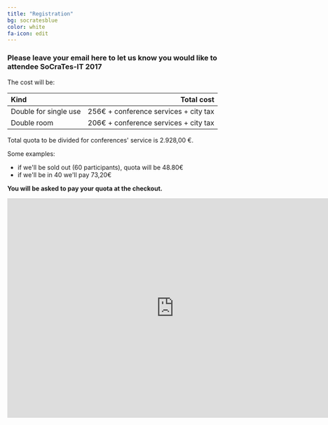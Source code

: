 ```yaml
---
title: "Registration"
bg: socratesblue
color: white
fa-icon: edit
---
```

### Please leave your email here to let us know you would like to attendee  SoCraTes-IT 2017

The cost will be:


| **Kind**                 | **Total cost**                             |
|:-------------------------|-------------------------------------------:|
| Double for single use    | 256&euro; + conference services + city tax |
| Double room              | 206&euro; + conference services + city tax |


Total quota to be divided for conferences' service is 2.928,00 &euro;.

Some examples: 

* if we'll be sold out (60 participants), quota will be 48.80&euro;
* if we'll be in 40 we'll pay 73,20&euro;

**You will be asked to pay your quota at the checkout.**
 
<iframe src="https://docs.google.com/forms/d/1PSbzcILFzQX1fqIWtaM5o9Cq1hIKOAGEPQwJE5t7Qjk/viewform?embedded=true" width="760" height="500" frameborder="0" marginheight="0" marginwidth="0">Loading...</iframe>
